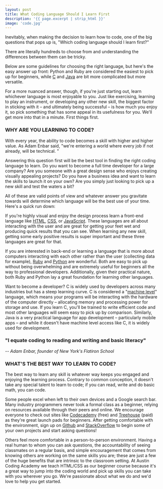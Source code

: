 ```yaml
---
layout: post
title: What Coding Language Should I Learn First
description: '{{ page.excerpt | strip_html }}'
image: 'code.jpg'
---
```



Inevitably, when making the decision to learn how to code, one of the big questions that pops up is, "Which coding language should I learn first?"

There are literally hundreds to choose from and understanding the differences between them can be tricky.

Below are some guidelines for choosing the right language, but here's the easy answer up front: Python and Ruby are considered the easiest to pick up for beginners, while [C](https://en.wikipedia.org/wiki/C_(programming_language)) and [Java](https://www.java.com/en/) are bit more complicated but more versatile.

For a more nuanced answer, though, if you're just starting out, learn whichever language is most enjoyable to you. Just like exercising, learning to play an instrument, or developing any other new skill, the biggest factor in sticking with it – and ultimately being successful – is how much you enjoy it, so pick something that has some appeal in its usefulness for you. We'll get more into that in a minute. First things first.



### WHY ARE YOU LEARNING TO CODE?

With every year, the ability to code becomes a skill with higher and higher value. As Adam Enbar said, "we're entering a world where every job if not already, will be technical. "

Answering this question first will be the best tool in finding the right coding language to learn. Do you want to become a full time developer for a large company? Are you someone with a great design sense who enjoys creating visually appealing projects? Do you have a business idea and want to learn the skills to launch it on your own? Are you simply just looking to pick up a new skill and test the waters a bit?

All of these are valid points of view and whatever answer you gravitate towards will determine which language will be the best use of your time. Here's a quick run down:

If you're highly visual and enjoy the design process learn a front-end language like [HTML](https://en.wikipedia.org/wiki/HTML), [CSS](https://en.wikipedia.org/wiki/Cascading_Style_Sheets), or [JavaScript](https://en.wikipedia.org/wiki/JavaScript). These languages are all about interacting with the user and are great for getting your feet wet and producing quick results that you can see. When learning any new skill, getting some early positive results is super important and these three languages are great for that.

If you are interested in back-end or learning a language that is more about computers interacting with each other rather than the user (collecting data for example), [Ruby](https://en.wikipedia.org/wiki/Ruby_(programming_language)) and [Python](https://en.wikipedia.org/wiki/Python_(programming_language)) are wonderful. Both are easy to pick up without being overwhelming and are extremely useful for beginners all the way to professional developers. Additionally, given their practical nature, both Ruby and Python lay a great foundation for learning other languages.

Want to become a developer? C is widely used by developers across many industries but has a steep learning curve. C is considered a "[machine level](https://en.wikipedia.org/wiki/Low-level_programming_language)" language, which means your programs will be interacting with the hardware of the computer directly – allocating memory and processing power for storage and use. If you learn C, you'll be trained to write efficient code and most other languages will seem easy to pick up by comparison. Similarly, Java is a very practical language for app development – particularly mobile apps – and while it doesn't have machine level access like C, it is widely used for development.



### **"I equate coding to reading and writing and basic literacy"**

_-- Adam Enbar, founder of New York's Flatiron School_



### WHAT'S THE BEST WAY TO LEARN TO CODE?

The best way to learn any skill is whatever way keeps you engaged and enjoying the learning process. Contrary to common conception, it doesn't take any special talent to learn to code; if you can read, write and do basic math, you can code.

Some people excel when left to their own devices and a Google search bar. Many industry programmers never took a formal class as a beginner, relying on resources available through their peers and online. We encourage everyone to check out sites like [Codecademy](https://www.codecademy.com/) (free) and [Treehouse](https://teamtreehouse.com) (paid) as they're great launch pads for beginners. After getting comfortable with the environment, sign up on [Github](https://github.com/) and [StackOverflow](http://stackoverflow.com/) to begin some of your own projects and start asking questions!

Others feel more comfortable in a person-to-person environment. Having a real human to whom you can ask questions, the accountability of seeing classmates on a regular basis, and simple encouragement that comes from knowing others are working on the same skills you are; these are just a few of the huge benefits that are intrinsic to the classroom setting.
At Austin Coding Academy we teach HTML/CSS as our beginner course because it's a great way to jump into the coding world and pick up skills you can take with you wherever you go. We're passionate about what we do and we'd love to help you get started.
